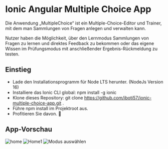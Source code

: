# Ionic Angular Multiple Choice App
Die Anwendung „MultipleChoice“ ist ein Multiple-Choice-Editor und Trainer, mit dem man Sammlungen von Fragen anlegen und verwalten kann.

Nutzer haben die Möglichkeit, über den Lernmodus Sammlungen von Fragen zu lernen und direktes Feedback zu bekommen oder das eigene Wissen
im Prüfungsmodus mit anschließender Ergebnis-Rückmeldung zu testen.

## Einstieg
- Lade den Installationsprogramm für Node LTS herunter. (NodeJs Version 16)
- Installiere das Ionic CLI global: npm install -g ionic
- Klone dieses Repository: git clone https://github.com/iboti57/ionic-multiple-choice-app.git .
- Führe npm install im Projektroot aus.
- Profitieren Sie davon. 🎉

## App-Vorschau
![home](https://github.com/iboti57/ionic-multiple-choice-app/assets/72953173/b5f53304-d9ea-477a-b541-dfc277368b06) ![Home1](https://github.com/iboti57/ionic-multiple-choice-app/assets/72953173/bc7e9cdc-3b90-47fe-9f86-70396a9cd3bd)
![Modus auswählen](https://github.com/iboti57/ionic-multiple-choice-app/assets/72953173/e4dbcaeb-45a2-4df5-87eb-3c26a8adde9e)



